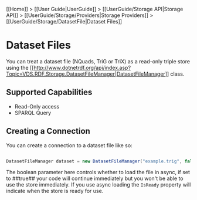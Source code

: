[[Home]] > [[User Guide|UserGuide]] > [[UserGuide/Storage API|Storage API]] > [[UserGuide/Storage/Providers|Storage Providers]] > [[UserGuide/Storage/DatasetFile|Dataset Files]]

# Dataset Files 

You can treat a dataset file (NQuads, TriG or TriX) as a read-only triple store using the [[http://www.dotnetrdf.org/api/index.asp?Topic=VDS.RDF.Storage.DatasetFileManager|DatasetFileManager]] class.

## Supported Capabilities 

* Read-Only access
* SPARQL Query

## Creating a Connection 

You can create a connection to a dataset file like so:

```csharp

DatasetFileManager dataset = new DatasetFileManager("example.trig", false);
```

The boolean parameter here controls whether to load the file in async, if set to ##true## your code will continue immediately but you won't be able to use the store immediately.  If you use async loading the `IsReady` property will indicate when the store is ready for use.